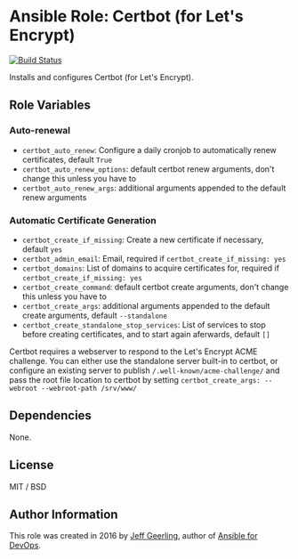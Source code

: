 # Ansible Role: Certbot (for Let's Encrypt)

[![Build Status](https://travis-ci.org/openmicroscopy/ansible-role-certbot.svg?branch=master)](https://travis-ci.org/openmicroscopy/ansible-role-certbot)

Installs and configures Certbot (for Let's Encrypt).


## Role Variables

### Auto-renewal

- `certbot_auto_renew`: Configure a daily cronjob to automatically renew certificates, default `True`
- `certbot_auto_renew_options`: default certbot renew arguments, don't change this unless you have to
- `certbot_auto_renew_args`: additional arguments appended to the default renew arguments

### Automatic Certificate Generation

- `certbot_create_if_missing`: Create a new certificate if necessary, default `yes`
- `certbot_admin_email`: Email, required if `certbot_create_if_missing: yes`
- `certbot_domains`: List of domains to acquire certificates for, required if `certbot_create_if_missing: yes`
- `certbot_create_command`: default certbot create arguments, don't change this unless you have to
- `certbot_create_args`: additional arguments appended to the default create arguments, default `--standalone`
- `certbot_create_standalone_stop_services`: List of services to stop before creating certificates, and to start again aferwards, default `[]`

Certbot requires a webserver to respond to the Let's Encrypt ACME challenge.
You can either use the standalone server built-in to certbot, or configure an existing server to publish `/.well-known/acme-challenge/` and pass the root file location to certbot by setting `certbot_create_args: --webroot --webroot-path /srv/www/`


## Dependencies

None.


## License

MIT / BSD


## Author Information

This role was created in 2016 by [Jeff Geerling](https://www.jeffgeerling.com/), author of [Ansible for DevOps](https://www.ansiblefordevops.com/).
